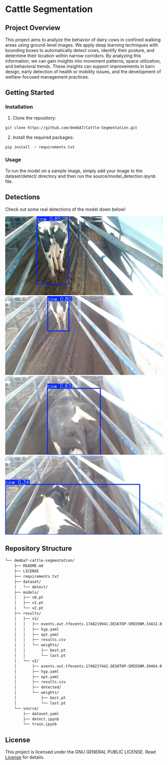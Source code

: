 # Cattle Segmentation

## Project Overview

This project aims to analyze the behavior of dairy cows in confined walking areas using ground-level images. We apply deep learning techniques with bounding boxes to automatically detect cows, identify their posture, and determine their location within narrow corridors. By analyzing this information, we can gain insights into movement patterns, space utilization, and behavioral trends. These insights can support improvements in barn design, early detection of health or mobility issues, and the development of welfare-focused management practices.

## Getting Started

### Installation

1. Clone the repository:
```bash
git clone https://github.com/dembA7/Cattle-Segmentation.git
```

2. Install the required packages:
```bash
pip install -r requirements.txt
```

### Usage

To run the model on a sample image, simply add your image to the dataset/detect/ directory and then run the source/model_detection.ipynb file.

## Detections

Check out some real detections of the model down below!

![image_1](./results/v2/detected/image0.jpg)
![image_1](./results/v2/detected/image1.jpg)
![image_1](./results/v2/detected/image2.jpg)
![image_1](./results/v2/detected/image3.jpg)

## Repository Structure

```bash
└── demba7-cattle-segmentation/
    ├── README.md
    ├── LICENSE
    ├── requirements.txt
    ├── dataset/
    │   └── detect/
    ├── models/
    │   ├── v0.pt
    │   ├── v1.pt
    │   └── v2.pt
    ├── results/
    │   ├── v1/
    │   │   ├── events.out.tfevents.1748219941.DESKTOP-SMIO5NM.33432.0
    │   │   ├── hyp.yaml
    │   │   ├── opt.yaml
    │   │   ├── results.csv
    │   │   └── weights/
    │   │       ├── best.pt
    │   │       └── last.pt
    │   └── v2/
    │       ├── events.out.tfevents.1748237442.DESKTOP-SMIO5NM.30464.0
    │       ├── hyp.yaml
    │       ├── opt.yaml
    │       ├── results.csv
    │       ├── detected/
    │       └── weights/
    │           ├── best.pt
    │           └── last.pt
    └── source/
        ├── dataset.yaml
        ├── detect.ipynb
        └── train.ipynb
```

## License 

This project is licensed under the GNU GENERAL PUBLIC LICENSE. Read [License](./LICENSE) for details.